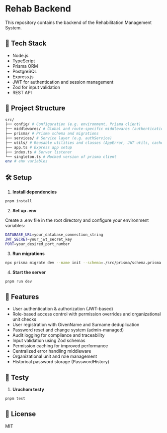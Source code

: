 # Rehab Backend

This repository contains the backend of the Rehabilitation Management System.

## 🚀 Tech Stack

- Node.js
- TypeScript
- Prisma ORM
- PostgreSQL
- Express.js
- JWT for authentication and session management
- Zod for input validation
- REST API

## 📂 Project Structure

```bash
src/
├── config/ # Configuration (e.g. environment, Prisma client)
├── middlewares/ # Global and route-specific middlewares (authentication, authorization, validation, error handling)
├── prisma/ # Prisma schema and migrations
├── services/ # Service layer (e.g. authService)
├── utils/ # Reusable utilities and classes (AppError, JWT utils, cache utils)
├── app.ts # Express app setup
├── index.ts # Server listener
└── singleton.ts # Mocked version of prisma client
env # env variables
```

## 🛠️ Setup

1. **Install dependencies**

```bash
pnpm install
```

2. **Set up .env**

Create a .env file in the root directory and configure your environment variables:

```bash
DATABASE_URL=your_database_connection_string
JWT_SECRET=your_jwt_secret_key
PORT=your_desired_port_number
```

3. **Run migrations**

```bash
npx prisma migrate dev --name init --schema=./src/prisma/schema.prisma
```

4. **Start the server**

```bash
pnpm run dev
```

## 📖 Features

- User authentication & authorization (JWT-based)
- Role-based access control with permission overrides and organizational unit checks
- User registration with GivenName and Surname deduplication
- Password reset and change system (admin-managed)
- Audit logging for compliance and traceability
- Input validation using Zod schemas
- Permission caching for improved performance
- Centralized error handling middleware
- Organizational unit and role management
- Historical password storage (PasswordHistory)

## 🧪 Testy

1. **Uruchom testy**

```bash
pnpm test
```

## 📘 License

MIT
